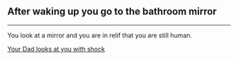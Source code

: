 ## After waking up you go to the bathroom mirror
---

You look at a mirror and you are in relif that you are still human.

[Your Dad looks at you with shock](shocked.md)
